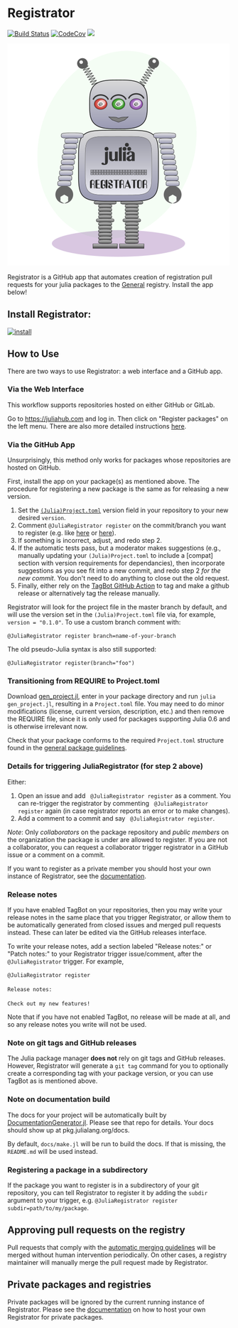# Registrator

[![Build Status](https://travis-ci.com/JuliaRegistries/Registrator.jl.svg?branch=master)](https://travis-ci.com/JuliaRegistries/Registrator.jl)
[![CodeCov](https://codecov.io/gh/JuliaRegistries/Registrator.jl/branch/master/graph/badge.svg)](https://codecov.io/gh/JuliaRegistries/Registrator.jl)
[![](https://img.shields.io/badge/docs-latest-blue.svg)](https://JuliaRegistries.github.io/Registrator.jl/dev)

!["amelia robot logo"](graphics/logo.png)

Registrator is a GitHub app that automates creation of registration pull requests for your julia packages to the [General](https://github.com/JuliaRegistries/General) registry. Install the app below!

## Install Registrator:

[![install](https://img.shields.io/badge/-install%20app-blue.svg)](https://github.com/apps/juliateam-registrator/installations/new)

## How to Use

There are two ways to use Registrator: a web interface and a GitHub app.

### Via the Web Interface

This workflow supports repositories hosted on either GitHub or GitLab.

Go to https://juliahub.com and log in. Then click on "Register packages" on the left menu.
There are also more detailed instructions [here](https://juliaregistries.github.io/Registrator.jl/stable/webui/#Usage-(For-Package-Maintainers)-1).

### Via the GitHub App

Unsurprisingly, this method only works for packages whose repositories are hosted on GitHub.

First, install the app on your package(s) as mentioned above.  The procedure for registering a new package is the same as for releasing a new version.

1. Set the [`(Julia)Project.toml`](Project.toml) version field in your repository to your new desired `version`.
2. Comment `@JuliaRegistrator register` on the commit/branch you want to register (e.g. like [here](https://github.com/JuliaRegistries/Registrator.jl/issues/61#issuecomment-483486641) or [here](https://github.com/chakravala/Grassmann.jl/commit/3c3a92610ebc8885619f561fe988b0d985852fce#commitcomment-33233149)).
3. If something is incorrect, adjust, and redo step 2.
4. If the automatic tests pass, but a moderator makes suggestions (e.g., manually updating your `(Julia)Project.toml` to include a [compat] section with version requirements for dependancies), then incorporate suggestions as you see fit into a new commit, and redo step 2 _for the new commit_.  You don't need to do anything to close out the old request.
5. Finally, either rely on the [TagBot GitHub Action](https://github.com/marketplace/actions/julia-tagbot) to tag and make a github release or alternatively tag the release manually.

Registrator will look for the project file in the master branch by default, and will use the version set in the `(Julia)Project.toml` file via, for example, `version = "0.1.0"`. To use a custom branch comment with:

```
@JuliaRegistrator register branch=name-of-your-branch
```

The old pseudo-Julia syntax is also still supported:

```
@JuliaRegistrator register(branch="foo")
```

### Transitioning from REQUIRE to Project.toml

Download [gen_project.jl](https://github.com/JuliaLang/Pkg.jl/blob/934f8b71eb436da6d2bdb30ccfc80e5e11891c5b/bin/gen_project.jl), enter in your package directory and run `julia gen_project.jl`, resulting in a `Project.toml` file. You may need to do minor modifications (license, current version, description, etc.) and then remove the REQUIRE file, since it is only used for packages supporting Julia 0.6 and is otherwise irrelevant now.

Check that your package conforms to the required `Project.toml` structure found in the [general package guidelines](https://julialang.github.io/Pkg.jl/v1/creating-packages/).

### Details for triggering JuliaRegistrator (for step 2 above)

Either:

1. Open an issue and add ` @JuliaRegistrator register` as a comment.  You can re-trigger the registrator by commenting ` @JuliaRegistrator register` again (in case registrator reports an error or to make changes).
2. Add a comment to a commit and say ` @JuliaRegistrator register`.

*Note*: Only *collaborators* on the package repository and *public members* on the organization the package is under are allowed to register. If you are not a collaborator, you can request a collaborator trigger registrator in a GitHub issue or a comment on a commit.

If you want to register as a private member you should host your own instance of Registrator, see the [documentation](https://juliaregistries.github.io/Registrator.jl/stable/hosting/).

### Release notes

If you have enabled TagBot on your repositories, then you may write your release notes in the same place that you trigger Registrator, or allow them to be automatically generated from closed issues and merged pull requests instead.
These can later be edited via the GitHub releases interface.

To write your release notes, add a section labeled "Release notes:" or "Patch notes:" to your Registrator trigger issue/comment, after the `@JuliaRegistrator` trigger. For example,
```
@JuliaRegistrator register

Release notes:

Check out my new features!
```

Note that if you have not enabled TagBot, no release will be made at all, and so any release notes you write will not be used.

### Note on git tags and GitHub releases

The Julia package manager **does not** rely on git tags and GitHub releases. However, Registrator will generate a `git tag` command for you to optionally create a corresponding tag with your package version, or you can use TagBot as is mentioned above.

### Note on documentation build

The docs for your project will be automatically built by [DocumentationGenerator.jl](https://github.com/JuliaDocs/DocumentationGenerator.jl). Please see that repo for details. Your docs should show up at pkg.julialang.org/docs.

By default, `docs/make.jl` will be run to build the docs. If that is missing, the `README.md` will be used instead.

### Registering a package in a subdirectory

If the package you want to register is in a subdirectory of your git repository, you can tell Registrator to register it by adding the `subdir` argument to your trigger, e.g. `@JuliaRegistrator register subdir=path/to/my/package`.

## Approving pull requests on the registry

Pull requests that comply with the [automatic merging guidelines](https://github.com/JuliaRegistries/RegistryCI.jl#automatic-merging-guidelines) will be merged without human intervention periodically. On other cases, a registry maintainer will manually merge the pull request made by Registrator.

## Private packages and registries

Private packages will be ignored by the current running instance of Registrator.
Please see the [documentation](https://juliaregistries.github.io/Registrator.jl/stable/hosting/) on how to host your own Registrator for private packages.
